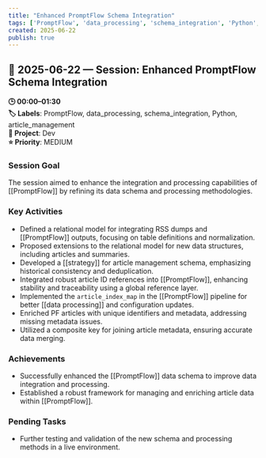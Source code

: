```yaml
---
title: "Enhanced PromptFlow Schema Integration"
tags: ['PromptFlow', 'data_processing', 'schema_integration', 'Python', 'article_management']
created: 2025-06-22
publish: true
---
```


## 📅 2025-06-22 — Session: Enhanced PromptFlow Schema Integration

**🕒 00:00–01:30**  
**🏷️ Labels**: PromptFlow, data_processing, schema_integration, Python, article_management  
**📂 Project**: Dev  
**⭐ Priority**: MEDIUM  


### Session Goal
The session aimed to enhance the integration and processing capabilities of [[PromptFlow]] by refining its data schema and processing methodologies.

### Key Activities
- Defined a relational model for integrating RSS dumps and [[PromptFlow]] outputs, focusing on table definitions and normalization.
- Proposed extensions to the relational model for new data structures, including articles and summaries.
- Developed a [[strategy]] for article management schema, emphasizing historical consistency and deduplication.
- Integrated robust article ID references into [[PromptFlow]], enhancing stability and traceability using a global reference layer.
- Implemented the `article_index_map` in the [[PromptFlow]] pipeline for better [[data processing]] and configuration updates.
- Enriched PF articles with unique identifiers and metadata, addressing missing metadata issues.
- Utilized a composite key for joining article metadata, ensuring accurate data merging.

### Achievements
- Successfully enhanced the [[PromptFlow]] data schema to improve data integration and processing.
- Established a robust framework for managing and enriching article data within [[PromptFlow]].

### Pending Tasks
- Further testing and validation of the new schema and processing methods in a live environment.
